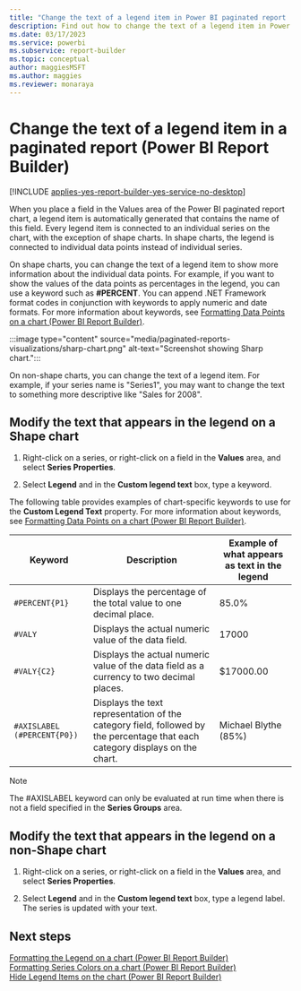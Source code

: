 ```yaml
---
title: "Change the text of a legend item in Power BI paginated report | Microsoft Docs"
description: Find out how to change the text of a legend item in Power BI paginated report to show more information about the individual data points in Power BI Report Builder.
ms.date: 03/17/2023
ms.service: powerbi
ms.subservice: report-builder
ms.topic: conceptual
author: maggiesMSFT
ms.author: maggies
ms.reviewer: monaraya
---
```

# Change the text of a legend item in a paginated report (Power BI Report Builder)

[!INCLUDE [applies-yes-report-builder-yes-service-no-desktop](../includes/applies-yes-report-builder-yes-service-no-desktop.md)]

When you place a field in the Values area of the Power BI paginated report chart, a legend item is automatically generated that contains the name of this field. Every legend item is connected to an individual series on the chart, with the exception of shape charts. In shape charts, the legend is connected to individual data points instead of individual series.  
  
 On shape charts, you can change the text of a legend item to show more information about the individual data points. For example, if you want to show the values of the data points as percentages in the legend, you can use a keyword such as **#PERCENT**. You can append .NET Framework format codes in conjunction with keywords to apply numeric and date formats. For more information about keywords, see [Formatting Data Points on a chart &#40;Power BI Report Builder&#41;](/sql/reporting-services/report-design/formatting-data-points-on-a-chart-report-builder-and-ssrs).  
  

:::image type="content" source="media/paginated-reports-visualizations/sharp-chart.png" alt-text="Screenshot showing Sharp chart.":::

 On non-shape charts, you can change the text of a legend item. For example, if your series name is "Series1", you may want to change the text to something more descriptive like "Sales for 2008".  
  
  
## Modify the text that appears in the legend on a Shape chart  
  
1. Right-click on a series, or right-click on a field in the **Values** area, and select **Series Properties**.  
  
1. Select **Legend** and in the **Custom legend text** box, type a keyword.  
  
 The following table provides examples of chart-specific keywords to use for the **Custom Legend Text** property. For more information about keywords, see [Formatting Data Points on a chart &#40;Power BI Report Builder&#41;](/sql/reporting-services/report-design/formatting-data-points-on-a-chart-report-builder-and-ssrs).  
  
|Keyword|Description|Example of what appears as text in the legend|  
|-------------|-----------------|---------------------------------------------------|  
|`#PERCENT{P1}`|Displays the percentage of the total value to one decimal place.|85.0%|  
|`#VALY`|Displays the actual numeric value of the data field.|17000|  
|`#VALY{C2}`|Displays the actual numeric value of the data field as a currency to two decimal places.|$17000.00|  
|`#AXISLABEL (#PERCENT{P0})`|Displays the text representation of the category field, followed by the percentage that each category displays on the chart.|Michael Blythe (85%)|  
  
> [!NOTE]  
>  The #AXISLABEL keyword can only be evaluated at run time when there is not a field specified in the **Series Groups** area.  
  
## Modify the text that appears in the legend on a non-Shape chart  
  
1. Right-click on a series, or right-click on a field in the **Values** area, and select **Series Properties**.  
  
1. Select **Legend** and in the **Custom legend text** box, type a legend label. The series is updated with your text.  
  
## Next steps  
 [Formatting the Legend on a chart &#40;Power BI Report Builder&#41;](chart-legend-formatting-report-builder.md)   
 [Formatting Series Colors on a chart &#40;Power BI Report Builder&#41;](/sql/reporting-services/report-design/formatting-series-colors-on-a-chart-report-builder-and-ssrs)   
 [Hide Legend Items on the chart &#40;Power BI Report Builder&#41;](/sql/reporting-services/report-design/chart-legend-hide-items-report-builder)  
  
